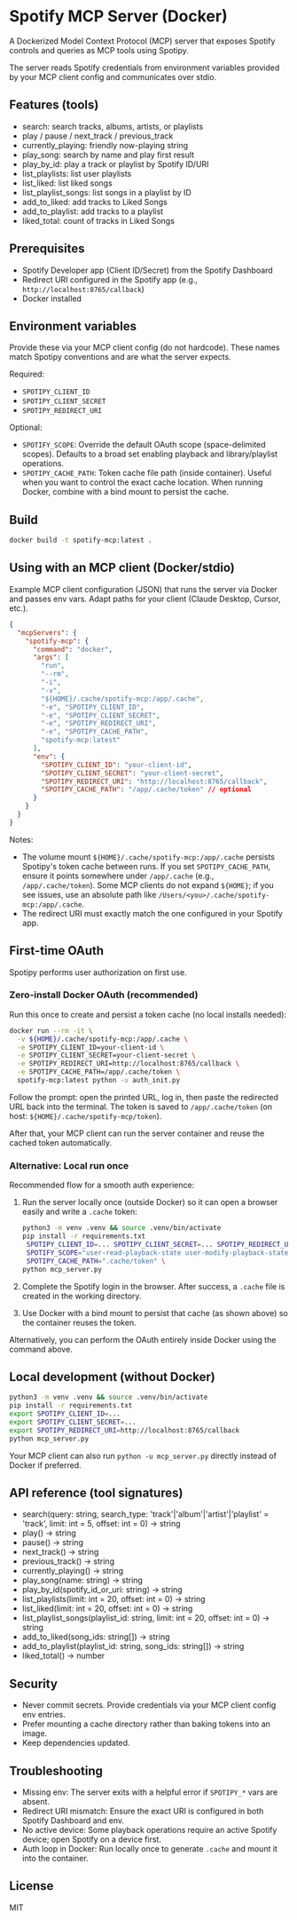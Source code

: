 # Spotify MCP Server (Docker)

A Dockerized Model Context Protocol (MCP) server that exposes Spotify controls and queries as MCP tools using Spotipy.

The server reads Spotify credentials from environment variables provided by your MCP client config and communicates over stdio.

## Features (tools)

- search: search tracks, albums, artists, or playlists
- play / pause / next_track / previous_track
- currently_playing: friendly now-playing string
- play_song: search by name and play first result
- play_by_id: play a track or playlist by Spotify ID/URI
- list_playlists: list user playlists
- list_liked: list liked songs
- list_playlist_songs: list songs in a playlist by ID
- add_to_liked: add tracks to Liked Songs
- add_to_playlist: add tracks to a playlist
- liked_total: count of tracks in Liked Songs

## Prerequisites

- Spotify Developer app (Client ID/Secret) from the Spotify Dashboard
- Redirect URI configured in the Spotify app (e.g., `http://localhost:8765/callback`)
- Docker installed

## Environment variables

Provide these via your MCP client config (do not hardcode). These names match Spotipy conventions and are what the server expects.

Required:

- `SPOTIPY_CLIENT_ID`
- `SPOTIPY_CLIENT_SECRET`
- `SPOTIPY_REDIRECT_URI`

Optional:

- `SPOTIFY_SCOPE`: Override the default OAuth scope (space-delimited scopes). Defaults to a broad set enabling playback and library/playlist operations.
- `SPOTIPY_CACHE_PATH`: Token cache file path (inside container). Useful when you want to control the exact cache location. When running Docker, combine with a bind mount to persist the cache.

## Build

```bash
docker build -t spotify-mcp:latest .
```

## Using with an MCP client (Docker/stdio)

Example MCP client configuration (JSON) that runs the server via Docker and passes env vars. Adapt paths for your client (Claude Desktop, Cursor, etc.).

```json
{
  "mcpServers": {
    "spotify-mcp": {
      "command": "docker",
      "args": [
        "run",
        "--rm",
        "-i",
        "-v",
        "${HOME}/.cache/spotify-mcp:/app/.cache",
        "-e", "SPOTIPY_CLIENT_ID",
        "-e", "SPOTIPY_CLIENT_SECRET",
        "-e", "SPOTIPY_REDIRECT_URI",
        "-e", "SPOTIPY_CACHE_PATH",
        "spotify-mcp:latest"
      ],
      "env": {
        "SPOTIPY_CLIENT_ID": "your-client-id",
        "SPOTIPY_CLIENT_SECRET": "your-client-secret",
        "SPOTIPY_REDIRECT_URI": "http://localhost:8765/callback",
        "SPOTIPY_CACHE_PATH": "/app/.cache/token" // optional
      }
    }
  }
}
```

Notes:

- The volume mount `${HOME}/.cache/spotify-mcp:/app/.cache` persists Spotipy's token cache between runs. If you set `SPOTIPY_CACHE_PATH`, ensure it points somewhere under `/app/.cache` (e.g., `/app/.cache/token`). Some MCP clients do not expand `${HOME}`; if you see issues, use an absolute path like `/Users/<you>/.cache/spotify-mcp:/app/.cache`.
- The redirect URI must exactly match the one configured in your Spotify app.

## First-time OAuth

Spotipy performs user authorization on first use.

### Zero-install Docker OAuth (recommended)

Run this once to create and persist a token cache (no local installs needed):

```bash
docker run --rm -it \
  -v ${HOME}/.cache/spotify-mcp:/app/.cache \
  -e SPOTIPY_CLIENT_ID=your-client-id \
  -e SPOTIPY_CLIENT_SECRET=your-client-secret \
  -e SPOTIPY_REDIRECT_URI=http://localhost:8765/callback \
  -e SPOTIPY_CACHE_PATH=/app/.cache/token \
  spotify-mcp:latest python -u auth_init.py
```

Follow the prompt: open the printed URL, log in, then paste the redirected URL back into the terminal. The token is saved to `/app/.cache/token` (on host: `${HOME}/.cache/spotify-mcp/token`).

After that, your MCP client can run the server container and reuse the cached token automatically.

### Alternative: Local run once

Recommended flow for a smooth auth experience:

1. Run the server locally once (outside Docker) so it can open a browser easily and write a `.cache` token:

   ```bash
   python3 -m venv .venv && source .venv/bin/activate
   pip install -r requirements.txt
    SPOTIPY_CLIENT_ID=... SPOTIPY_CLIENT_SECRET=... SPOTIPY_REDIRECT_URI=http://localhost:8765/callback \
    SPOTIFY_SCOPE="user-read-playback-state user-modify-playback-state" \
    SPOTIPY_CACHE_PATH=".cache/token" \
   python mcp_server.py
   ```

2. Complete the Spotify login in the browser. After success, a `.cache` file is created in the working directory.
3. Use Docker with a bind mount to persist that cache (as shown above) so the container reuses the token.

Alternatively, you can perform the OAuth entirely inside Docker using the command above.

## Local development (without Docker)

```bash
python3 -m venv .venv && source .venv/bin/activate
pip install -r requirements.txt
export SPOTIPY_CLIENT_ID=...
export SPOTIPY_CLIENT_SECRET=...
export SPOTIPY_REDIRECT_URI=http://localhost:8765/callback
python mcp_server.py
```

Your MCP client can also run `python -u mcp_server.py` directly instead of Docker if preferred.

## API reference (tool signatures)

- search(query: string, search_type: 'track'|'album'|'artist'|'playlist' = 'track', limit: int = 5, offset: int = 0) -> string
- play() -> string
- pause() -> string
- next_track() -> string
- previous_track() -> string
- currently_playing() -> string
- play_song(name: string) -> string
- play_by_id(spotify_id_or_uri: string) -> string
- list_playlists(limit: int = 20, offset: int = 0) -> string
- list_liked(limit: int = 20, offset: int = 0) -> string
- list_playlist_songs(playlist_id: string, limit: int = 20, offset: int = 0) -> string
- add_to_liked(song_ids: string[]) -> string
- add_to_playlist(playlist_id: string, song_ids: string[]) -> string
- liked_total() -> number

## Security

- Never commit secrets. Provide credentials via your MCP client config env entries.
- Prefer mounting a cache directory rather than baking tokens into an image.
- Keep dependencies updated.

## Troubleshooting

- Missing env: The server exits with a helpful error if `SPOTIPY_*` vars are absent.
- Redirect URI mismatch: Ensure the exact URI is configured in both Spotify Dashboard and env.
- No active device: Some playback operations require an active Spotify device; open Spotify on a device first.
- Auth loop in Docker: Run locally once to generate `.cache` and mount it into the container.

## License

MIT
